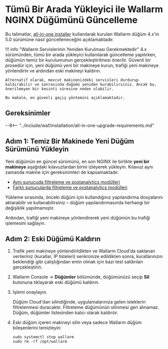 [statistics-service-all-parameters]:        ../admin-en/configure-statistics-service.md
[img-attacks-in-interface]:                 ../images/admin-guides/test-attacks-quickstart.png
[tarantool-status]:                         ../images/tarantool-status.png
[configure-proxy-balancer-instr]:           ../admin-en/configuration-guides/access-to-wallarm-api-via-proxy.md
[ptrav-attack-docs]:                        ../attacks-vulns-list.md#path-traversal

# Tümü Bir Arada Yükleyici ile Wallarm NGINX Düğümünü Güncelleme

Bu talimatlar, [all-in-one installer](../installation/nginx/all-in-one.md) kullanılarak kurulan Wallarm düğüm 4.x'in 5.0 sürümüne nasıl güncelleneceğini açıklamaktadır.

!!! info "Wallarm Servislerinin Yeniden Kurulması Gerekmektedir"
    4.x sürümünden, tümü bir arada yükleyici kullanılarak güncelleme yapılırken, düğümün temiz bir kurulumunun gerçekleştirilmesi önerilir. Güvenli bir prosedür için, yeni düğümü yeni bir makineye kurun, trafiği yeni makineye yönlendirin ve ardından eski makineyi kaldırın.
    
    Alternatif olarak, mevcut makinenizdeki servisleri durdurup kaldırabilir ve sonrasında düğümü yeniden kurabilirsiniz. Ancak bu, önerilmeyen bir kesinti süresine neden olabilir.

    Bu makale, en güvenli geçiş yöntemini açıklamaktadır.

## Gereksinimler

--8<-- "../include/waf/installation/all-in-one-upgrade-requirements.md"

<!-- ## Upgrade procedure

Güncelleme prosedürü, filtreleme düğümü ve postanalytics modüllerinin nasıl yüklendiğine bağlı olarak farklılık gösterir:

* [Aynı sunucuda](#filtering-node-and-postanalytics-on-the-same-server): modüller birlikte güncellenir
* [Farklı sunucularda](#filtering-node-and-postanalytics-on-different-servers): **önce** postanalytics modülü, **sonra** filtreleme modülü güncellenir -->

<!-- ## Filtering node and postanalytics on the same server

Aynı sunucuda, tümü bir arada yükleyici kullanılarak kurulan filtreleme düğümü ve postanalytics modüllerini birlikte güncellemek için aşağıdaki prosedürü kullanın. -->

## Adım 1: Temiz Bir Makinede Yeni Düğüm Sürümünü Yükleyin

Yeni düğümün en güncel sürümünü, en son NGINX ile birlikte **yeni bir makineye** aşağıdaki kılavuzlardan birini izleyerek yükleyin. Kılavuz aynı zamanda makine için gereksinimleri de kapsamaktadır.

* [Aynı sunucuda filtreleme ve postanalytics modülleri](../installation/nginx/all-in-one.md)
* [Farklı sunucularda filtreleme ve postanalytics modülleri](../admin-en/installation-postanalytics-en.md)

Yükleme sırasında, önceki düğüm için kullandığınız yapılandırma dosyalarını aktarabilir ve kullanabilirsiniz – düğüm yapılandırmasında herhangi bir değişiklik yapılmamıştır.

Ardından, trafiği yeni makineye yönlendirerek yeni düğümün bu trafiği işlemesini sağlayın.

## Adım 2: Eski Düğümü Kaldırın

1. Trafik yeni makineye yönlendirildikten ve Wallarm Cloud'da saklanan verileriniz (kurallar, IP listeleri) senkronize edildikten sonra, kurallarınızın beklendiği gibi çalıştığından emin olmak için bazı test saldırıları gerçekleştirin.
2. Wallarm Console → **Düğümler** bölümünde, düğümünüzü seçip **Sil** butonuna tıklayarak eski düğümü kaldırın.
3. İşlemi onaylayın.
    
    Düğüm Cloud'dan silindiğinde, uygulamalarınıza gelen isteklerin filtrelenmesi duracaktır. Filtreleme düğümünün silinmesi geri alınamaz. Düğüm, düğümler listesinden kalıcı olarak kaldırılır.

4. Eski düğüm içeren makineyi silin veya sadece Wallarm düğüm bileşenlerini temizleyin:

    ```
    sudo systemctl stop wallarm
    sudo rm -rf /opt/wallarm
    ```

<!-- ### Adım 1: Wallarm Jetonu Hazırlayın

Düğümü güncellemek için [bu türlerden](../user-guides/nodes/nodes.md#api-and-node-tokens-for-node-creation) bir Wallarm jetonuna ihtiyacınız olacak. Bir jeton hazırlamak için:

=== "API jetonu"

    1. Wallarm Console → **Ayarlar** → **API jetonları** bölümünü [US Cloud](https://us1.my.wallarm.com/settings/api-tokens) veya [EU Cloud](https://my.wallarm.com/settings/api-tokens) üzerinden açın.
    1. `Deploy` kaynak rolüne sahip API jetonunu bulun veya oluşturun.
    1. Bu jetonu kopyalayın.

=== "Düğüm jetonu"

    Güncelleme için, kurulum sırasında kullanılan aynı düğüm jetonunu kullanın:

    1. Wallarm Console → **Düğümler** bölümünü [US Cloud](https://us1.my.wallarm.com/nodes) veya [EU Cloud](https://my.wallarm.com/nodes) üzerinden açın.
    1. Mevcut düğüm grubunuzda, düğüm menüsünden → **Jetonu Kopyala** seçeneği ile jetonu kopyalayın.

### Adım 2: En Son Sürüm Tümü Bir Arada Wallarm Yükleyicisini İndirin

--8<-- "../include/waf/installation/all-in-one-installer-download.md"

### Adım 3: Tümü Bir Arada Wallarm Yükleyicisini Çalıştırın

İndirilen betiği çalıştırın:

=== "API jetonu"
    ```bash
    # x86_64 versiyonu kullanılıyorsa:
    sudo env WALLARM_LABELS='group=<GROUP>' sh wallarm-5.3.0.x86_64-glibc.sh -- --batch -t <TOKEN> -c <CLOUD> -f

    # ARM64 versiyonu kullanılıyorsa:
    sudo env WALLARM_LABELS='group=<GROUP>' sh wallarm-5.3.0.aarch64-glibc.sh -- --batch -t <TOKEN> -c <CLOUD> -f
    ```
=== "Düğüm jetonu"
    ```bash
    # x86_64 versiyonu kullanılıyorsa:
    sudo sh wallarm-5.3.0.x86_64-glibc.sh -- --batch -t <TOKEN> -c <CLOUD> -f

    # ARM64 versiyonu kullanılıyorsa:
    sudo sh wallarm-5.3.0.aarch64-glibc.sh -- --batch -t <TOKEN> -c <CLOUD> -f
    ```

* `<GROUP>`, düğümün ekleneceği grubu belirler (Wallarm Console arayüzünde düğümlerin mantıksal gruplandırılması için kullanılır). Yalnızca API jetonu kullanıldığında uygulanır.
* `<TOKEN>`, kopyalanan jetonun değeridir.
* `<CLOUD>`, yeni düğümün kaydedileceği Wallarm Cloud'dur. `US` veya `EU` olabilir.

### Adım 4: NGINX'i Yeniden Başlatın

--8<-- "../include/waf/installation/restart-nginx-systemctl.md"

### Adım 5: Wallarm Düğümünün Çalışmasını Test Edin

Yeni düğümün çalışmasını test etmek için:

1. Korunan bir kaynak adresine test [Path Traversal][ptrav-attack-docs] saldırısı içeren isteği gönderin:

    ```
    curl http://localhost/etc/passwd
    ```

1. Wallarm Console → **Saldırılar** bölümünü [US Cloud](https://us1.my.wallarm.com/attacks) veya [EU Cloud](https://my.wallarm.com/attacks) üzerinden açın ve saldırıların listede göründüğünden emin olun.
1. Cloud'da saklanan verileriniz (kurallar, IP listeleri) yeni düğüme senkronize edilir edilmez, kurallarınızın beklendiği gibi çalıştığından emin olmak için bazı test saldırıları gerçekleştirin. -->

<!-- ### Adım 1: Wallarm Jetonu Hazırlayın

Düğümü güncellemek için [bu türlerden](../user-guides/nodes/nodes.md#api-and-node-tokens-for-node-creation) bir Wallarm jetonuna ihtiyacınız olacak. Bir jeton hazırlamak için:

=== "API jetonu"

    1. Wallarm Console → **Ayarlar** → **API jetonları** bölümünü [US Cloud](https://us1.my.wallarm.com/settings/api-tokens) veya [EU Cloud](https://my.wallarm.com/settings/api-tokens) üzerinden açın.
    1. `Deploy` kaynak rolüne sahip API jetonunu bulun veya oluşturun.
    1. Bu jetonu kopyalayın.

=== "Düğüm jetonu"

    Güncelleme için, kurulum sırasında kullanılan aynı düğüm jetonunu kullanın:

    1. Wallarm Console → **Düğümler** bölümünü [US Cloud](https://us1.my.wallarm.com/nodes) veya [EU Cloud](https://my.wallarm.com/nodes) üzerinden açın.
    1. Mevcut düğüm grubunuzda, düğüm menüsünden → **Jetonu Kopyala** seçeneği ile jetonu kopyalayın.

### Adım 2: Tümü Bir Arada Wallarm Yükleyicisinin En Son Sürümünü Postanalytics Makinesine İndirin

Bu adım, postanalytics makinesinde gerçekleştirilir.

--8<-- "../include/waf/installation/all-in-one-installer-download.md"

### Adım 3: Postanalytics'i Güncellemek için Tümü Bir Arada Wallarm Yükleyicisini Çalıştırın

Bu adım, postanalytics makinesinde gerçekleştirilir.

=== "API jetonu"
    ```bash
    # x86_64 versiyonu kullanılıyorsa:
    sudo env WALLARM_LABELS='group=<GROUP>' sh wallarm-5.3.0.x86_64-glibc.sh -- --batch -t <TOKEN> -c <CLOUD> -f postanalytics

    # ARM64 versiyonu kullanılıyorsa:
    sudo env WALLARM_LABELS='group=<GROUP>' sh wallarm-5.3.0.aarch64-glibc.sh -- --batch -t <TOKEN> -c <CLOUD> -f postanalytics
    ```
=== "Düğüm jetonu"
    ```bash
    # x86_64 versiyonu kullanılıyorsa:
    sudo sh wallarm-5.3.0.x86_64-glibc.sh -- --batch -t <TOKEN> -c <CLOUD> -f postanalytics

    # ARM64 versiyonu kullanılıyorsa:
    sudo sh wallarm-5.3.0.aarch64-glibc.sh -- --batch -t <TOKEN> -c <CLOUD> -f postanalytics
    ```

* `<GROUP>`, düğümün ekleneceği grubu belirler (Wallarm Console arayüzünde düğümlerin mantıksal gruplandırılması için kullanılır). Yalnızca API jetonu kullanıldığında uygulanır.
* `<TOKEN>`, kopyalanan jetonun değeridir.
* `<CLOUD>`, yeni düğümün kaydedileceği Wallarm Cloud'dur. `US` veya `EU` olabilir.

### Adım 4: Filtreleme Düğümü Makinesi için Tümü Bir Arada Wallarm Yükleyicisinin En Son Sürümünü İndirin

Bu adım, filtreleme düğümü makinesinde gerçekleştirilir.

--8<-- "../include/waf/installation/all-in-one-installer-download.md"

### Adım 5: Filtreleme Düğümünü Güncellemek için Tümü Bir Arada Wallarm Yükleyicisini Çalıştırın

Bu adım, filtreleme düğümü makinesinde gerçekleştirilir.

=== "API jetonu"
    ```bash
    # x86_64 versiyonu kullanılıyorsa:
    sudo env WALLARM_LABELS='group=<GROUP>' sh wallarm-5.3.0.x86_64-glibc.sh -- --batch -t <TOKEN> -c <CLOUD> -f filtering

    # ARM64 versiyonu kullanılıyorsa:
    sudo env WALLARM_LABELS='group=<GROUP>' sh wallarm-5.3.0.aarch64-glibc.sh -- --batch -t <TOKEN> -c <CLOUD> -f filtering
    ```
=== "Düğüm jetonu"
    ```bash
    # x86_64 versiyonu kullanılıyorsa:
    sudo sh wallarm-5.3.0.x86_64-glibc.sh -- --batch -t <TOKEN> -c <CLOUD> -f filtering

    # ARM64 versiyonu kullanılıyorsa:
    sudo sh wallarm-5.3.0.aarch64-glibc.sh -- --batch -t <TOKEN> -c <CLOUD> -f filtering
    ```

* `<GROUP>`, düğümün ekleneceği grubu belirler (Wallarm Console arayüzünde düğümlerin mantıksal gruplandırılması için kullanılır). Yalnızca API jetonu kullanıldığında uygulanır.
* `<TOKEN>`, kopyalanan jetonun değeridir.
* `<CLOUD>`, yeni düğümün kaydedileceği Wallarm Cloud'dur. `US` veya `EU` olabilir.

### Adım 6: Filtreleme Düğümü ile Ayrı Postanalytics Modüllerinin Etkileşimini Kontrol Edin

--8<-- "../include/waf/installation/all-in-one-postanalytics-check.md" -->